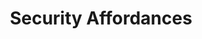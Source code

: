 ---
  id: "68284"
  fieldLayoutId: "89"
  uid: "ea48df45-068e-4803-b0fc-264b9d505da3"
  enabled: "1"
  archived: "0"
  dateCreated: "2019-06-20 16:46:13"
  dateUpdated: "2019-06-20 16:47:25"
  siteSettingsId: "68284"
  slug: "security-affordances"
  siteId: "1"
  uri: "patterns/web/entry/security-affordances"
  enabledForSite: "1"
  sectionId: "2"
  typeId: "2"
  authorId: "1"
  postdateCreated: "2019-06-20 16:46:00"
  expirydateCreated: null
  contentId: "68275"
  title: "Security Affordances"
  field_allColorsComputed: null
  field_allColorsComputedIllustration: null
  field_allColorsComputedThumbnail: null
  field_appDescription: null
  field_appDescriptionSentiment: null
  field_audio: "0"
  field_authorFaq: null
  field_bgThumbPosition: "center center"
  field_body: null
  field_captureSize: null
  field_categoriesRaw: "trust,\nclarity,"
  field_categoryInPlainText: null
  field_coldThumbTransform: null
  field_colorPalette: null
  field_contributorName: null
  field_contributorUrl: null
  field_coverColor: null
  field_dominantColor: null
  field_externalContributor: "0"
  field_fetchWebsiteData: null
  field_fullName: null
  field_gfycatSource: null
  field_gif: "0"
  field_gumletUrl: null
  field_gumletUrlNoPreParse: null
  field_howHelps: "<p><strong>Trust and Clarity</strong></p>\n<p>Increasing trust is a critical goal for businesses that rely on personal information to provide their services. </p>\n<p>In this particular case, Progressive can earn the trust of its potential customers by providing details on how they are securing private data. </p>\n<p>Co-branding with a brand like Norton (which is a well-known name in the security space) can also help to earn the trust of customers.</p>\n<p>On the other hand, customers who interact with businesses like Progressive can benefit from this increased clarity since this decreases concerns on how their private data is being handled.</p>\n<p>It's important to mention that this user experience solution should be the reflection of a real security implementation that is protecting the customer's data. </p>\n<p>Of course, it's possible to implement these type of affordances without any matching security implementation, but by doing so, this solution becomes an unethical way to gather personal data that could be compromised, hacked or leaked. </p>\n<p>Make sure only to consider these affordances when you have systems that can back up your increased safety claims.</p>"
  field_howWorks: "<p>Progressive is one of the leading insurance companies in the country. Quoting insurance premiums is a vital step in the journey of customers who are buying insurance, so it's crucial for companies like Progressive to optimize this process.</p>\n<p>To provide accurate quotes, insurance companies need to gather background information of the potential insuree. One essential piece of data to obtain this information is the Social Security Number of the insuree. However, SSN can also be used to steal identities and commit fraud, so customers in general dislike providing this information through online forms.</p>\n<p>Progressive uses a branded security badge, as wells as other security affordances like obscured numbers and a lock icon, to increase the likelihood of getting this piece of data.</p>"
  field_iconColors: null
  field_iconComputedColors: null
  field_illustrationSource: null
  field_imagePathRaw: "https://s3-us-west-2.amazonaws.com/waveguideio/captures/waves/Screenshot-2019-06-11-13.01.23.png"
  field_imageTextOcr: null
  field_depthArticleBody: null
  field_lpSentimentScore: null
  field_lpUrl: null
  field_mediaEmbed: null
  field_mobileId: null
  field_mobileShotSrc: null
  field_newsObject: null
  field_pageFetchJsonString: null
  field_patternSrc: "Progressive"
  field_platformRaw: "Web"
  field_qualityDescription: null
  field_rawResponse: null
  field_readingDuration: null
  field_readingDurationSeconds: null
  field_readingEaseLevel: null
  field_readingEaseScore: null
  field_references: null
  field_screenshotColors: null
  field_screenshotComputedColors: null
  field_sourceFromArchive: null
  field_strategyDescription: null
  field_thumbColors: null
  field_thumbVideoUrl: null
  field_webDescription: null
  field_webTitle: null
  field_what: "<p>This is a solution found on the Progressive website. When users are quoting insurances coverage, they're prompted to enter their Social Security Number to gather background information and determine and final quote. Progressive adds a small branded \"Norton Secured\" badge to the right of SSN field, as well as a lock icon (to the left of the field).</p>"
  root: null
  lft: null
  rgt: null
  level: null
  structureId: null
  layout: layouts/post.njk
---